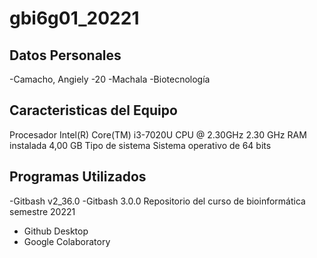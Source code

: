 # gbi6g01_20221
## Datos Personales
-Camacho, Angiely
-20
-Machala
-Biotecnología

## Caracteristicas del Equipo
Procesador	Intel(R) Core(TM) i3-7020U CPU @ 2.30GHz   2.30 GHz
RAM instalada	4,00 GB
Tipo de sistema	Sistema operativo de 64 bits

## Programas Utilizados
-Gitbash v2_36.0
-Gitbash 3.0.0
Repositorio del curso de bioinformática semestre 20221
- Github  Desktop
- Google Colaboratory
